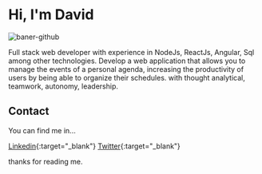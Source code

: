 # Hi, I'm David 


![baner-github](https://user-images.githubusercontent.com/11352458/174684754-40b2db2a-364c-4300-8eaa-02a3492f2b5f.png)

Full stack web developer with experience in NodeJs, ReactJs, Angular, Sql among other technologies. Develop a web application that allows you to manage the events of a personal agenda, increasing the productivity of users by being able to organize their schedules. with thought analytical, teamwork, autonomy, leadership.

## Contact 


You can find me in... 

[Linkedin](https://www.linkedin.com/in/davidcuspoca/){:target="_blank"} [Twitter](https://twitter.com/david_cuspoca){:target="_blank"} 

thanks for reading me.

<!--
**poca852/poca852** is a ✨ _special_ ✨ repository because its `README.md` (this file) appears on your GitHub profile.

Here are some ideas to get you started:

- 🔭 I’m currently working on ...
- 🌱 I’m currently learning ...
- 👯 I’m looking to collaborate on ...
- 🤔 I’m looking for help with ...
- 💬 Ask me about ...
- 📫 How to reach me: ...
- 😄 Pronouns: ...
- ⚡ Fun fact: ...
-->
